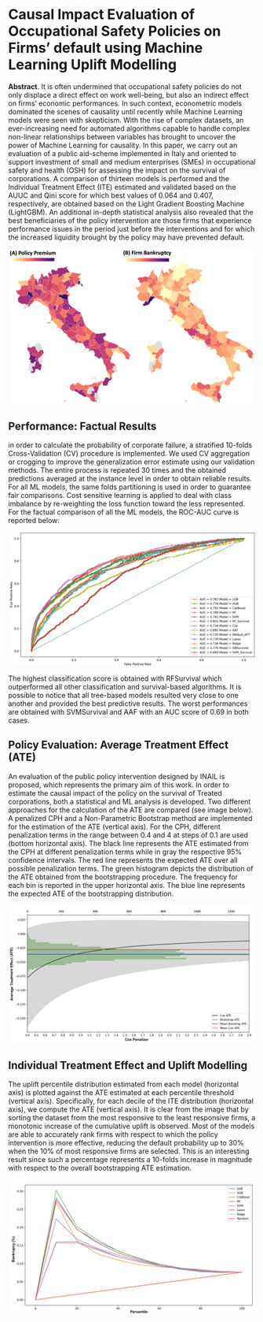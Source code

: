# Causal Impact Evaluation of Occupational Safety Policies on Firms’ default using Machine Learning Uplift Modelling
**Abstract**. It is often undermined that occupational safety policies do not only displace a direct effect on work well-being, but also an indirect effect on firms’ economic performances. In such context, econometric models dominated the scenes of causality until recently while Machine Learning models were seen with skepticism. With the rise of complex datasets, an ever-increasing need for automated algorithms capable to handle complex non-linear relationships between variables has brought to uncover the power of Machine Learning for causality. In this paper, we carry out an evaluation of a public aid-scheme implemented in Italy and oriented to support investment of small and medium enterprises (SMEs) in occupational safety and health (OSH) for assessing the impact on the survival of corporations. A comparison of thirteen models is performed and the Individual Treatment Effect (ITE) estimated and validated based on the AUUC and Qini score for which best values of 0.064 and 0.407, respectively, are obtained based on the Light Gradient Boosting Machine (LightGBM). An additional in-depth statistical analysis also revealed that the best beneficiaries of the policy intervention are those firms that experience performance issues in the period just before the interventions and for which the increased liquidity brought by the policy may have prevented default.

![alt text](https://github.com/BerardinoB/Public_Policy_Evaluation/blob/main/Images/Maps_Italy.png)

## Performance: Factual Results
in order to calculate the probability of corporate failure, a stratified 10-folds Cross-Validation (CV) procedure is implemented. We used CV aggregation or crogging to improve the generalization error estimate using our validation methods. The entire process is repeated 30 times and the obtained predictions averaged at the instance level in order to obtain reliable results. For all ML models, the same folds partitioning is used in order to guarantee fair comparisons. Cost sensitive learning is applied to deal with class imbalance by re-weighting the loss function toward the less represented. For the factual comparison of all the ML models, the ROC-AUC curve is reported below:

![alt text](https://github.com/BerardinoB/Public_Policy_Evaluation/blob/main/Images/ROC_Curve.png)

The highest classification score is obtained with RFSurvival which outperformed all other classification and survival-based algorithms. It is possible to notice that all tree-based models resulted very close to one another and provided the best predictive results. The worst performances are obtained with SVMSurvival and AAF with an AUC score of 0.69 in both cases.

## Policy Evaluation: Average Treatment Effect (ATE)
An evaluation of the public policy intervention designed by INAIL is proposed, which represents the primary aim of this work. In order to estimate the causal impact of the policy on the survival of Treated corporations, both a statistical and ML analysis is developed. Two different approaches for the calculation of the ATE are compared (see image below). A penalized CPH and a Non-Parametric Bootstrap method are implemented for the estimation of the ATE (vertical axis). For the CPH, different penalization terms in the range between 0.4 and 4 at steps of 0.1 are used (bottom horizontal axis). The black line represents the ATE estimated from the CPH at different penalization terms while in gray the respective 95% confidence intervals. The red line represents the expected ATE over all possible penalization terms. The green histogram depicts the distribution of the ATE obtained from the bootstrapping procedure. The frequency for each bin is reported in the upper horizontal axis. The blue line represents the expected ATE of the bootstrapping distribution.

![alt text](https://github.com/BerardinoB/Public_Policy_Evaluation/blob/main/Images/ATE_Stat.png)


## Individual Treatment Effect and Uplift Modelling

The uplift percentile distribution estimated from each model (horizontal axis) is plotted against the ATE estimated at each percentile threshold (vertical axis). Specifically, for each decile of the ITE distribution (horizontal axis), we compute the ATE (vertical axis). It is clear from the image that by sorting the dataset from the most responsive to the least responsive firms, a monotonic increase of the cumulative uplift is observed. Most of the models are able to accurately rank firms with respect to which the policy intervention is more effective, reducing the default probability up to 30% when the 10% of most responsive firms are selected. This is an interesting result since such a percentage represents a 10-folds increase in magnitude with respect to the overall bootstrapping ATE estimation.

![alt text](https://github.com/BerardinoB/Public_Policy_Evaluation/blob/main/Images/Uplift_Curve.png)
